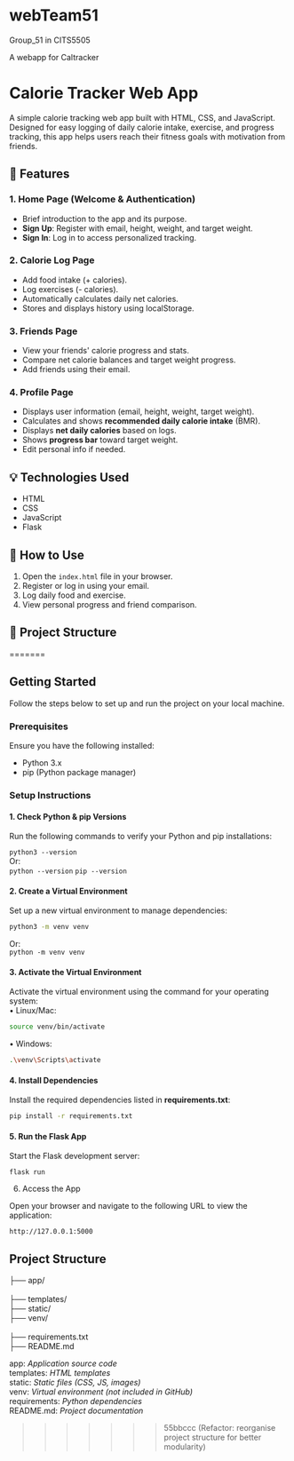 # webTeam51

Group_51 in CITS5505

A webapp for Caltracker

# Calorie Tracker Web App

A simple calorie tracking web app built with HTML, CSS, and JavaScript. Designed for easy logging of daily calorie intake, exercise, and progress tracking, this app helps users reach their fitness goals with motivation from friends.

## 🌟 Features

### 1. Home Page (Welcome & Authentication)

- Brief introduction to the app and its purpose.
- **Sign Up**: Register with email, height, weight, and target weight.
- **Sign In**: Log in to access personalized tracking.

### 2. Calorie Log Page

- Add food intake (+ calories).
- Log exercises (- calories).
- Automatically calculates daily net calories.
- Stores and displays history using localStorage.

### 3. Friends Page

- View your friends' calorie progress and stats.
- Compare net calorie balances and target weight progress.
- Add friends using their email.

### 4. Profile Page

- Displays user information (email, height, weight, target weight).
- Calculates and shows **recommended daily calorie intake** (BMR).
- Displays **net daily calories** based on logs.
- Shows **progress bar** toward target weight.
- Edit personal info if needed.

## 💡 Technologies Used

- HTML
- CSS
- JavaScript
- Flask

## 🚀 How to Use

1. Open the `index.html` file in your browser.
2. Register or log in using your email.
3. Log daily food and exercise.
4. View personal progress and friend comparison.

## 📁 Project Structure



=======



## Getting Started

Follow the steps below to set up and run the project on your local machine.

### Prerequisites

Ensure you have the following installed:

- Python 3.x
- pip (Python package manager)

### Setup Instructions

#### 1. Check Python & pip Versions

Run the following commands to verify your Python and pip installations:

`python3 --version`   
Or:  
`python --version`
`pip --version`


#### 2. Create a Virtual Environment

Set up a new virtual environment to manage dependencies:
```bash
python3 -m venv venv   
```
Or:  
`python -m venv venv`

####  3. Activate the Virtual Environment

Activate the virtual environment using the command for your operating system:<br>
•	Linux/Mac:
```bash
source venv/bin/activate
```
•	Windows:
```bash	
.\venv\Scripts\activate
```
#### 4. Install Dependencies

Install the required dependencies listed in __requirements.txt__:
```bash
pip install -r requirements.txt 
```
#### 5. Run the Flask App

Start the Flask development server:
```
flask run
```
6. Access the App

Open your browser and navigate to the following URL to view the application:
```
http://127.0.0.1:5000
```



## Project Structure

├── app/ 
<br>             		
├── templates/         
├── static/         	   
├── venv/ <br>            	 
├── requirements.txt  
├── README.md 


app: _Application source code_<br>
templates: _HTML templates_<br>
static: _Static files (CSS, JS, images)_<br>
venv:  _Virtual environment (not included in GitHub)_<br>
requirements: _Python dependencies_<br>
README.md: _Project documentation_


>>>>>>> 55bbccc (Refactor: reorganise project structure for better modularity)
